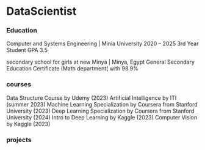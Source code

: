 # DataScientist


### Education

Computer and Systems Engineering | Minia University
2020 – 2025
3rd Year Student
GPA 3.5

secondary school for girls at new Minya | Minya, Egypt
General Secondary Education Certificate (Math department( with 98.9%

### courses

Data Structure Course by Udemy (2023)
Artificial Intelligence by ITI (summer 2023)
Machine Learning Specialization by Coursera from Stanford University (2023)
Deep Learning  Specialization by Coursera from Stanford University (2024)
Intro to Deep Learning by Kaggle (2023)
Computer Vision by Kaggle (2023)


### projects
